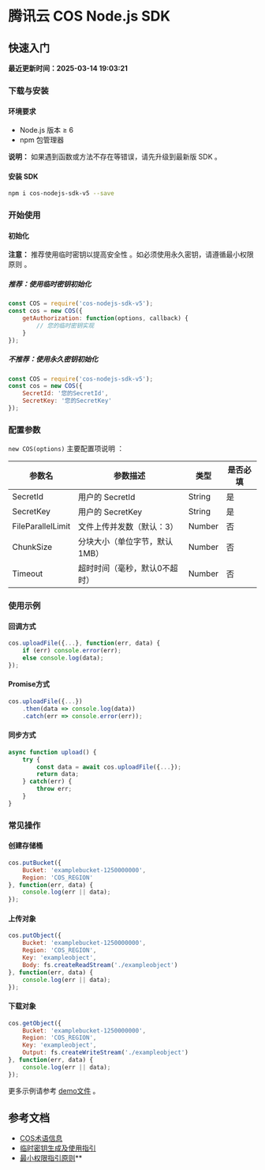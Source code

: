# 腾讯云 COS Node.js SDK

## 快速入门

**最近更新时间：2025-03-14 19:03:21**

### 下载与安装

#### 环境要求
- Node.js 版本 ≥ 6
- npm 包管理器

**说明：**
如果遇到函数或方法不存在等错误，请先升级到最新版 SDK 。

#### 安装 SDK
```bash
npm i cos-nodejs-sdk-v5 --save
```

### 开始使用

#### 初始化

**注意：**
推荐使用临时密钥以提高安全性 。如必须使用永久密钥，请遵循最小权限原则 。

##### 推荐：使用临时密钥初始化
```javascript
const COS = require('cos-nodejs-sdk-v5');
const cos = new COS({
    getAuthorization: function(options, callback) {
        // 您的临时密钥实现
    }
});
```

##### 不推荐：使用永久密钥初始化
```javascript
const COS = require('cos-nodejs-sdk-v5');
const cos = new COS({
    SecretId: '您的SecretId',
    SecretKey: '您的SecretKey'
});
```

### 配置参数
`new COS(options)` 主要配置项说明 ：

| 参数名 | 参数描述 | 类型 | 是否必填 |
|--------|----------|------|----------|
| SecretId | 用户的 SecretId | String | 是 |
| SecretKey | 用户的 SecretKey | String | 是 |
| FileParallelLimit | 文件上传并发数（默认：3） | Number | 否 |
| ChunkSize | 分块大小（单位字节，默认1MB） | Number | 否 |
| Timeout | 超时时间（毫秒，默认0不超时） | Number | 否 |

### 使用示例

#### 回调方式
```javascript
cos.uploadFile({...}, function(err, data) {
    if (err) console.error(err);
    else console.log(data);
});
```

#### Promise方式
```javascript
cos.uploadFile({...})
    .then(data => console.log(data))
    .catch(err => console.error(err));
```

#### 同步方式
```javascript
async function upload() {
    try {
        const data = await cos.uploadFile({...});
        return data;
    } catch(err) {
        throw err;
    }
}
```

### 常见操作

#### 创建存储桶
```javascript
cos.putBucket({
    Bucket: 'examplebucket-1250000000',
    Region: 'COS_REGION'
}, function(err, data) {
    console.log(err || data);
});
```

#### 上传对象
```javascript
cos.putObject({
    Bucket: 'examplebucket-1250000000',
    Region: 'COS_REGION',
    Key: 'exampleobject',
    Body: fs.createReadStream('./exampleobject')
}, function(err, data) {
    console.log(err || data);
});
```

#### 下载对象
```javascript
cos.getObject({
    Bucket: 'examplebucket-1250000000',
    Region: 'COS_REGION',
    Key: 'exampleobject',
    Output: fs.createWriteStream('./exampleobject')
}, function(err, data) {
    console.log(err || data);
});
```

更多示例请参考 [demo文件](https://github.com/tencentyun/cos-nodejs-sdk-v5/tree/master/demo) 。

## 参考文档
- [COS术语信息](https://cloud.tencent.com/document/product/436/7751)
- [临时密钥生成及使用指引](https://cloud.tencent.com/document/product/436/14048)
- [最小权限指引原则](https://cloud.tencent.com/document/product/436/38618)**
